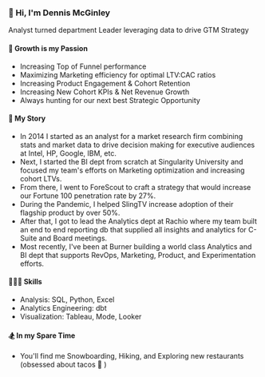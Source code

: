 ### 👋 Hi, I'm Dennis McGinley
Analyst turned department Leader leveraging data to drive GTM Strategy

#### 🚀 Growth is my Passion
- Increasing Top of Funnel performance
- Maximizing Marketing efficiency for optimal LTV:CAC ratios
- Increasing Product Engagement & Cohort Retention
- Increasing New Cohort KPIs & Net Revenue Growth
- Always hunting for our next best Strategic Opportunity

#### 📖 My Story
- In 2014 I started as an analyst for a market research firm combining stats and market data to drive decision making for executive audiences at Intel, HP, Google, IBM, etc.
- Next, I started the BI dept from scratch at Singularity University and focused my team's efforts on Marketing optimization and increasing cohort LTVs.
- From there, I went to ForeScout to craft a strategy that would increase our Fortune 100 penetration rate by 27%.
- During the Pandemic, I helped SlingTV increase adoption of their flagship product by over 50%.
- After that, I got to lead the Analytics dept at Rachio where my team built an end to end reporting db that supplied all insights and analytics for C-Suite and Board meetings.
- Most recently, I've been at Burner building a world class Analytics and BI dept that supports RevOps, Marketing, Product, and Experimentation efforts.

#### 👨🏽‍💻 Skills
- Analysis: SQL, Python, Excel
- Analytics Engineering: dbt
- Visualization: Tableau, Mode, Looker

#### 🏂 In my Spare Time
- You'll find me Snowboarding, Hiking, and Exploring new restaurants (obsessed about tacos 🌮 )
